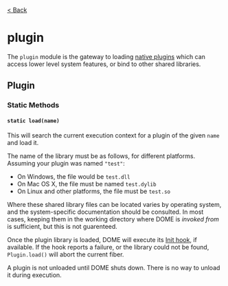 [< Back](.)

plugin
================

The `plugin` module is the gateway to loading [native plugins](/plugins/) which can access lower level system features, or bind to other shared libraries.

## Plugin

### Static Methods

#### `static load(name)`

This will search the current execution context for a plugin of the given `name` and load it.

The name of the library must be as follows, for different platforms. Assuming your plugin was named `"test"`:
  * On Windows, the file would be `test.dll`
  * On Mac OS X, the file must be named `test.dylib`
  * On Linux and other platforms, the file must be `test.so`

Where these shared library files can be located varies by operating system, and the system-specific documentation should be consulted. In most cases, keeping them in the working directory where DOME is _invoked from_ is sufficient, but this is not guarenteed.

Once the plugin library is loaded, DOME will execute its [Init hook](/plugins/#init), if available. If the hook reports a failure, or the library could not be found, `Plugin.load()` will abort the current fiber.

A plugin is not unloaded until DOME shuts down. There is no way to unload it during execution.
